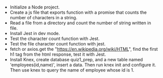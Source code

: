 * Initialize a Node project.
* Create a js file that exports function with a promise that counts the number of characters in a string.
* Read a file from a directory and count the number of string written in file.
* Install Jest in dev mode.
* Test the character count function with Jest.
* Test the file character count function with jest.
* fetch or axios.get the "https://en.wikipedia.org/wiki/HTML", find the first h1 tag from the html response, test it with Jest.
* Install Knex, create database quiz1_prep, and a new table named 'employees(id,name)', insert a data. Then run knex init and configure it. Then use knex to query the name of employee whose id is 1.